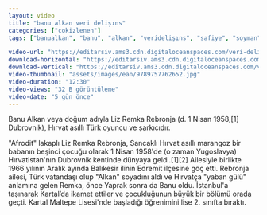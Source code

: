 ```yaml
---
layout: video
title: "banu alkan veri delişıns"
categories: ["cokizlenen"]
tags: ["banualkan", "banu", "alkan", "veridelişıns", "safiye", "soyman"]

video-url: "https://editarsiv.ams3.cdn.digitaloceanspaces.com/veri-delis%C4%B1ns-yatay.mp4"
download-horizontal: "https://editarsiv.ams3.cdn.digitaloceanspaces.com/veri-delis%C4%B1ns-yatay.mp4"
download-vertical: "https://editarsiv.ams3.cdn.digitaloceanspaces.com/veri-delis%C4%B1ns-dikey.mp4"
video-thumbnail: "assets/images/ean/9789757762652.jpg"
video-duration: "12:30"
video-views: "32 B görüntüleme"
video-date: "5 gün önce"
---
```


Banu Alkan veya doğum adıyla Liz Remka Rebronja (d. 1 Nisan 1958,[1] Dubrovnik), Hırvat asıllı Türk oyuncu ve şarkıcıdır.

<!--more-->

"Afrodit" lakaplı Liz Remka Rebronja, Sancaklı Hırvat asıllı marangoz bir babanın beşinci çocuğu olarak 1 Nisan 1958'de (o zaman Yugoslavya) Hırvatistan'nın Dubrovnik kentinde dünyaya geldi.[1][2] Ailesiyle birlikte 1966 yılının Aralık ayında Balıkesir ilinin Edremit ilçesine göç etti. Rebronja ailesi, Türk vatandaşı olup "Alkan" soyadını aldı ve Hırvatça "yaban gülü" anlamına gelen Remka, önce Yaprak sonra da Banu oldu. İstanbul'a taşınarak Kartal’da ikamet ettiler ve çocukluğunun büyük bir bölümü orada geçti. Kartal Maltepe Lisesi'nde başladığı öğrenimini lise 2. sınıfta bıraktı.
